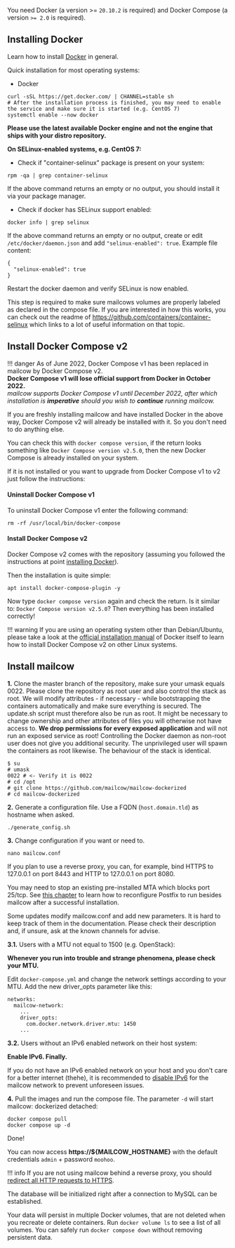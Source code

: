 You need Docker (a version >= `20.10.2` is required) and Docker Compose (a version `>= 2.0` is required).

## Installing Docker
Learn how to install [Docker](https://docs.docker.com/install/) in general.

Quick installation for most operating systems:

- Docker
```
curl -sSL https://get.docker.com/ | CHANNEL=stable sh
# After the installation process is finished, you may need to enable the service and make sure it is started (e.g. CentOS 7)
systemctl enable --now docker
```

**Please use the latest available Docker engine and not the engine that ships with your distro repository.**

**On SELinux-enabled systems, e.g. CentOS 7:**

- Check if "container-selinux" package is present on your system:

```
rpm -qa | grep container-selinux
```

If the above command returns an empty or no output, you should install it via your package manager.

- Check if docker has SELinux support enabled:

```
docker info | grep selinux
```

If the above command returns an empty or no output, create or edit `/etc/docker/daemon.json` and add `"selinux-enabled": true`. Example file content:

```
{
  "selinux-enabled": true
}
```

Restart the docker daemon and verify SELinux is now enabled.

This step is required to make sure mailcows volumes are properly labeled as declared in the compose file.
If you are interested in how this works, you can check out the readme of https://github.com/containers/container-selinux which links to a lot of useful information on that topic.

## Install Docker Compose v2

!!! danger
    As of June 2022, Docker Compose v1 has been replaced in mailcow by Docker Compose v2. <br>
    **Docker Compose v1 will lose official support from Docker in October 2022.** <br>
    _mailcow supports Docker Compose v1 until December 2022, after which installation is **imperative** should you wish to **continue** running mailcow._

If you are freshly installing mailcow and have installed Docker in the above way, Docker Compose v2 will already be installed with it. So you don't need to do anything else.

You can check this with `docker compose version`, if the return looks something like `Docker Compose version v2.5.0`, then the new Docker Compose is already installed on your system.

If it is not installed or you want to upgrade from Docker Compose v1 to v2 just follow the instructions:    

#### Uninstall Docker Compose v1
To uninstall Docker Compose v1 enter the following command:

```
rm -rf /usr/local/bin/docker-compose
```

#### Install Docker Compose v2

Docker Compose v2 comes with the repository (assuming you followed the instructions at point [installing Docker](#installing-docker)).

Then the installation is quite simple:

```
apt install docker-compose-plugin -y
```

Now type `docker compose version` again and check the return. Is it similar to: `Docker Compose version v2.5.0`? Then everything has been installed correctly!

!!! warning
    If you are using an operating system other than Debian/Ubuntu, please take a look at the [official installation manual](https://docs.docker.com/compose/install/#install-compose-on-linux-systems) of Docker itself to learn how to install Docker Compose v2 on other Linux systems.

## Install mailcow

**1\.** Clone the master branch of the repository, make sure your umask equals 0022. Please clone the repository as root user and also control the stack as root. We will modify attributes - if necessary - while bootstrapping the containers automatically and make sure everything is secured. The update.sh script must therefore also be run as root. It might be necessary to change ownership and other attributes of files you will otherwise not have access to. **We drop permissions for every exposed application** and will not run an exposed service as root! Controlling the Docker daemon as non-root user does not give you additional security. The unprivileged user will spawn the containers as root likewise. The behaviour of the stack is identical.

```
$ su
# umask
0022 # <- Verify it is 0022
# cd /opt
# git clone https://github.com/mailcow/mailcow-dockerized
# cd mailcow-dockerized
```

**2\.** Generate a configuration file. Use a FQDN (`host.domain.tld`) as hostname when asked.
```
./generate_config.sh
```

**3\.** Change configuration if you want or need to.
```
nano mailcow.conf
```
If you plan to use a reverse proxy, you can, for example, bind HTTPS to 127.0.0.1 on port 8443 and HTTP to 127.0.0.1 on port 8080.

You may need to stop an existing pre-installed MTA which blocks port 25/tcp. See [this chapter](../post_installation/firststeps-local_mta.en.md) to learn how to reconfigure Postfix to run besides mailcow after a successful installation.

Some updates modify mailcow.conf and add new parameters. It is hard to keep track of them in the documentation. Please check their description and, if unsure, ask at the known channels for advise.

**3\.1\.** Users with a MTU not equal to 1500 (e.g. OpenStack):

**Whenever you run into trouble and strange phenomena, please check your MTU.**

Edit `docker-compose.yml` and change the network settings according to your MTU.
Add the new driver_opts parameter like this:
```
networks:
  mailcow-network:
    ...
    driver_opts:
      com.docker.network.driver.mtu: 1450
    ...
```

**3\.2\.** Users without an IPv6 enabled network on their host system:

**Enable IPv6. Finally.**

If you do not have an IPv6 enabled network on your host and you don't care for a better internet (thehe), it is recommended to [disable IPv6](../post_installation/firststeps-disable_ipv6.en.md) for the mailcow network to prevent unforeseen issues.


**4\.** Pull the images and run the compose file. The parameter `-d` will start mailcow: dockerized detached:
```
docker compose pull
docker compose up -d
```

Done!

You can now access **https://${MAILCOW_HOSTNAME}** with the default credentials `admin` + password `moohoo`.

!!! info
    If you are not using mailcow behind a reverse proxy, you should [redirect all HTTP requests to HTTPS](../manual-guides/u_e-80_to_443.md).

The database will be initialized right after a connection to MySQL can be established.

Your data will persist in multiple Docker volumes, that are not deleted when you recreate or delete containers. Run `docker volume ls` to see a list of all volumes. You can safely run `docker compose down` without removing persistent data.
